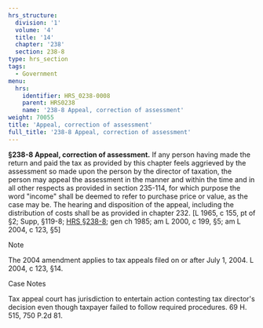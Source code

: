 ```yaml
---
hrs_structure:
  division: '1'
  volume: '4'
  title: '14'
  chapter: '238'
  section: 238-8
type: hrs_section
tags:
  - Government
menu:
  hrs:
    identifier: HRS_0238-0008
    parent: HRS0238
    name: '238-8 Appeal, correction of assessment'
weight: 70055
title: 'Appeal, correction of assessment'
full_title: '238-8 Appeal, correction of assessment'
---
```

**§238-8 Appeal, correction of assessment.** If any person having made the return and paid the tax as provided by this chapter feels aggrieved by the assessment so made upon the person by the director of taxation, the person may appeal the assessment in the manner and within the time and in all other respects as provided in section 235-114, for which purpose the word "income" shall be deemed to refer to purchase price or value, as the case may be. The hearing and disposition of the appeal, including the distribution of costs shall be as provided in chapter 232\. [L 1965, c 155, pt of §2; Supp, §119-8; [HRS §238-8](/title-14/chapter-238/section-238-8/); gen ch 1985; am L 2000, c 199, §5; am L 2004, c 123, §5]

Note

The 2004 amendment applies to tax appeals filed on or after July 1, 2004\. L 2004, c 123, §14.

Case Notes

Tax appeal court has jurisdiction to entertain action contesting tax director's decision even though taxpayer failed to follow required procedures. 69 H. 515, 750 P.2d 81.